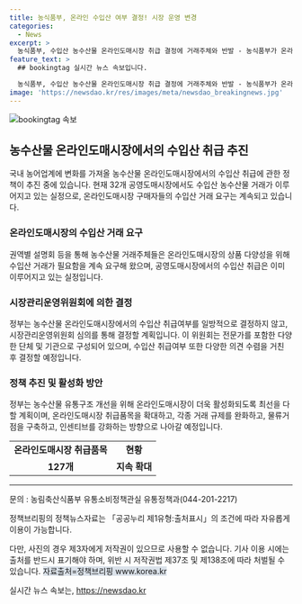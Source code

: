 ```yaml
---
title: 농식품부, 온라인 수입산 여부 결정! 시장 운영 변경
categories:
  - News
excerpt: >
  농식품부, 수입산 농수산물 온라인도매시장 취급 결정에 거래주체와 반발 - 농식품부가 온라인도매시장에서 수입산 농수산물 취급 여부를 시장관리운영위원회 심의를 통해 결정하겠다고 밝혔다. 이에 농어업계는 반발하며 정부의 결정에 대한 우려를 표명하고 있다. 현재 공영도매시장에서도 수입산 농수산물 거래가 이루어지고 있어 온라인도매시장 구매자들의 수입산 거래 요구가 계속되고 있으며, 정부는 온라인도매시장을 활성화하고자 최선을 다하겠다고 밝혔다.
feature_text: >
  ## bookingtag 실시간 뉴스 속보입니다.

  농식품부, 수입산 농수산물 온라인도매시장 취급 결정에 거래주체와 반발 - 농식품부가 온라인도매시장에서 수입산 농수산물 취급 여부를 시장관리운영위원회 심의를 통해 결정하겠다고 밝혔다. 이에 농어업계는 반발하며 정부의 결정에 대한 우려를 표명하고 있다. 현재 공영도매시장에서도 수입산 농수산물 거래가 이루어지고 있어 온라인도매시장 구매자들의 수입산 거래 요구가 계속되고 있으며, 정부는 온라인도매시장을 활성화하고자 최선을 다하겠다고 밝혔다.
image: 'https://newsdao.kr/res/images/meta/newsdao_breakingnews.jpg'
---
```


<p><img src="https://newsdao.kr/res/images/meta/newsdao_breakingnews.jpg" alt="bookingtag 속보" /></p>

<h2 data-ke-size="size26">농수산물 온라인도매시장에서의 수입산 취급 추진</h2>

<p data-ke-size="size16">국내 농어업계에 변화를 가져올 농수산물 온라인도매시장에서의 수입산 취급에 관한 정책이 추진 중에 있습니다. 현재 32개 공영도매시장에서도 수입산 농수산물 거래가 이루어지고 있는 실정으로, 온라인도매시장 구매자들의 수입산 거래 요구는 계속되고 있습니다.</p>

<h3>온라인도매시장의 수입산 거래 요구</h3>

<p data-ke-size="size16">권역별 설명회 등을 통해 농수산물 거래주체들은 온라인도매시장의 상품 다양성을 위해 수입산 거래가 필요함을 계속 요구해 왔으며, 공영도매시장에서의 수입산 취급은 이미 이루어지고 있는 실정입니다.</p>

<h3>시장관리운영위원회에 의한 결정</h3>

<p data-ke-size="size16">정부는 농수산물 온라인도매시장에서의 수입산 취급여부를 일방적으로 결정하지 않고, 시장관리운영위원회 심의를 통해 결정할 계획입니다. 이 위원회는 전문가를 포함한 다양한 단체 및 기관으로 구성되어 있으며, 수입산 취급여부 또한 다양한 의견 수렴을 거친 후 결정할 예정입니다.</p>

<h3>정책 추진 및 활성화 방안</h3>

<p data-ke-size="size16">정부는 농수산물 유통구조 개선을 위해 온라인도매시장이 더욱 활성화되도록 최선을 다할 계획이며, 온라인도매시장 취급품목을 확대하고, 각종 거래 규제를 완화하고, 물류거점을 구축하고, 인센티브를 강화하는 방향으로 나아갈 예정입니다.</p>

<table>
<tbody>
<tr>
<td style="text-align: center; height: 17px;"><strong>온라인도매시장 취급품목</strong></td>
<td style="text-align: center; height: 17px;"><strong>현황</strong></td>
</tr>
<tr>
<td style="text-align: center; height: 17px;"><b>127개</b></td>
<td style="text-align: center; height: 17px;"><b>지속 확대</b></td>
</tr>
</tbody>
</table>

<hr>

<p data-ke-size="size16">문의 : 농림축산식품부 유통소비정책관실 유통정책과(044-201-2217)</p>

<p data-ke-size="size16">정책브리핑의 정책뉴스자료는 「공공누리 제1유형:출처표시」의 조건에 따라 자유롭게 이용이 가능합니다.</p>

<p data-ke-size="size16">다만, 사진의 경우 제3자에게 저작권이 있으므로 사용할 수 없습니다. 기사 이용 시에는 출처를 반드시 표기해야 하며, 위반 시 저작권법 제37조 및 제138조에 따라 처벌될 수 있습니다. <span style="background-color: #21538527;">자료출처=정책브리핑 www.korea.kr</span></p>
실시간 뉴스 속보는, <a href="https://newsdao.kr" rel="dofollow">https://newsdao.kr</a>


